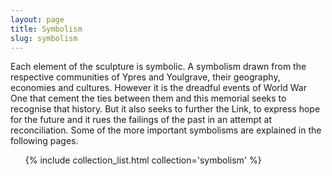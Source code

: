 ```yaml
---
layout: page
title: Symbolism
slug: symbolism
---
```

Each element of the sculpture is symbolic.  A symbolism drawn from the respective communities of Ypres and Youlgrave, their geography, economies and cultures. However it is the dreadful events of World War One that cement the ties between them and this memorial seeks to recognise that history.  But it also seeks to further the Link, to express hope for the future and it rues the failings of the past in an attempt at reconciliation.
Some of the more important symbolisms are explained in the following pages.

<ul>
{% include collection_list.html collection='symbolism' %}
</ul>
